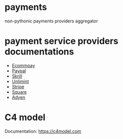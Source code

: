 # payments
non-pythonic payments providers aggregator

# payment service providers documentations
- [Ecommpay](https://developers.ecommpay.com/)
- [Paypal](https://developer.paypal.com/)
- [Skrill](https://www.skrill.com/fileadmin/content/pdf/Skrill_Quick_Checkout_Guide.pdf)
- [Unlimint](https://integration.unlimit.com/)
- [Stripe](https://stripe.com/docs)
- [Square](https://developer.squareup.com/)
- [Adyen](https://docs.adyen.com/)

# C4 model
Documentation: https://c4model.com